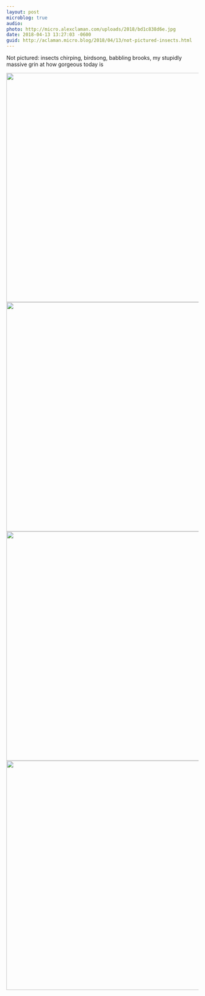 ```yaml
---
layout: post
microblog: true
audio: 
photo: http://micro.alexclaman.com/uploads/2018/bd1c838d6e.jpg
date: 2018-04-13 13:27:03 -0600
guid: http://aclaman.micro.blog/2018/04/13/not-pictured-insects.html
---
```

Not pictured: insects chirping, birdsong, babbling brooks, my stupidly massive grin at how gorgeous today is

<img src="http://micro.alexclaman.com/uploads/2018/c4c0383786.jpg" width="600" height="600" /><img src="http://micro.alexclaman.com/uploads/2018/039e520fb7.jpg" width="600" height="600" /><img src="http://micro.alexclaman.com/uploads/2018/cec9d1b172.jpg" width="600" height="600" /><img src="http://micro.alexclaman.com/uploads/2018/bd1c838d6e.jpg" width="600" height="600" />
